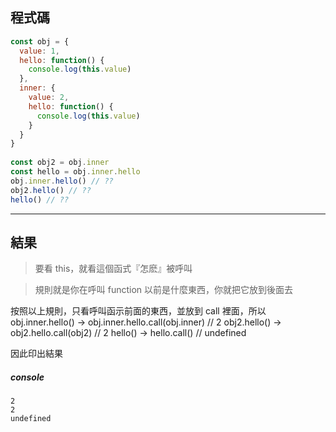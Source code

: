 ## 程式碼

```javascript
const obj = {
  value: 1,
  hello: function() {
    console.log(this.value)
  },
  inner: {
    value: 2,
    hello: function() {
      console.log(this.value)
    }
  }
}
  
const obj2 = obj.inner
const hello = obj.inner.hello
obj.inner.hello() // ??
obj2.hello() // ??
hello() // ??
```

---

## 結果

> 要看 this，就看這個函式『怎麽』被呼叫

> 規則就是你在呼叫 function 以前是什麼東西，你就把它放到後面去

按照以上規則，只看呼叫函示前面的東西，並放到 call 裡面，所以
obj.inner.hello() -> obj.inner.hello.call(obj.inner) // 2
obj2.hello() -> obj2.hello.call(obj2) // 2
hello() -> hello.call() // undefined

因此印出結果

##### console
```
2
2
undefined
```
